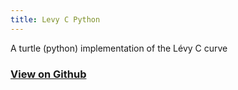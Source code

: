 ```yaml
---
title: Levy C Python
---
```


A turtle (python) implementation of the Lévy C curve

### [View on Github](https://github.com/Surferlul/Levy_C)

